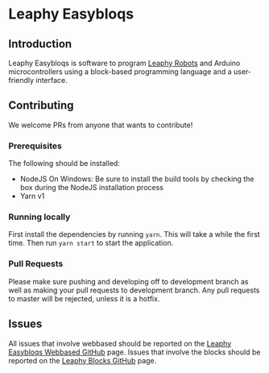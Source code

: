# Leaphy Easybloqs

## Introduction
Leaphy Easybloqs is software to program [Leaphy Robots](https://www.leaphy.nl) and Arduino microcontrollers using a block-based programming language and a user-friendly interface. 

## Contributing
We welcome PRs from anyone that wants to contribute! 

### Prerequisites

The following should be installed:

- NodeJS
    On Windows: Be sure to install the build tools by checking the box during the NodeJS installation process
- Yarn v1

### Running locally

First install the dependencies by running `yarn`. This will take a while the first time. 
Then run `yarn start` to start the application. 


### Pull Requests

Please make sure pushing and developing off to development branch as well as making your pull requests to development branch.
Any pull requests to master will be rejected, unless it is a hotfix.


## Issues

All issues that involve webbased should be reported on the [Leaphy Easybloqs Webbased GitHub](https://github.com/leaphy-robotics/leaphy-webbased/issues) page.
Issues that involve the blocks should be reported on the [Leaphy Blocks GitHub](https://github.com/leaphy-robotics/leaphy-blocks/issues) page.

